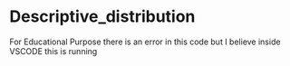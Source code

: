 # Descriptive_distribution
For Educational Purpose
there is an error in this code but I believe inside VSCODE this is running
